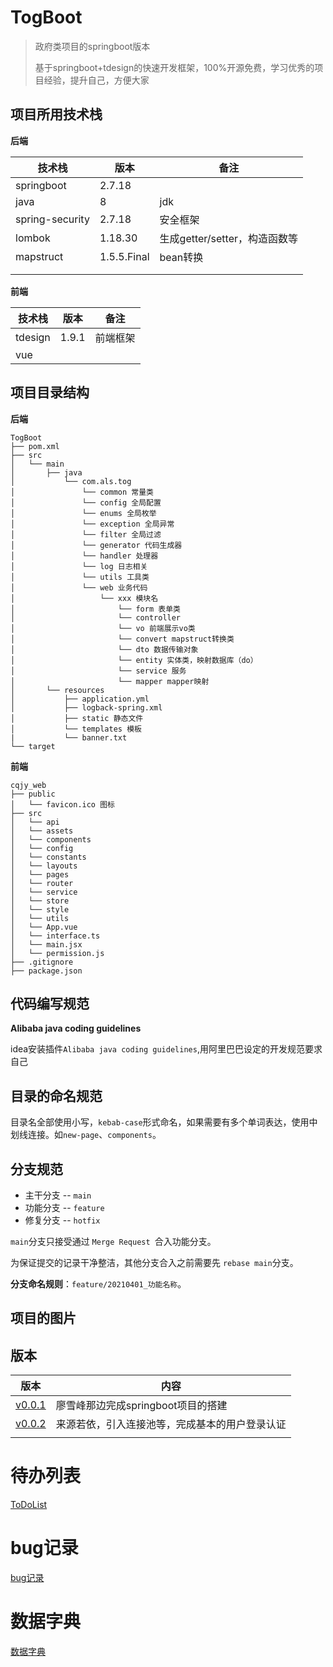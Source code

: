 # TogBoot
> 政府类项目的springboot版本
>
> 基于springboot+tdesign的快速开发框架，100%开源免费，学习优秀的项目经验，提升自己，方便大家

## 项目所用技术栈

**后端**

| 技术栈     | 版本  | 备注 |
| ---------- | ----- | ---------- |
| springboot | 2.7.18 |  |
| java       | 8     | jdk |
| spring-security | 2.7.18 | 安全框架 |
| lombok | 1.18.30 | 生成getter/setter，构造函数等 |
| mapstruct | 1.5.5.Final | bean转换 |
|  |             |  |
|  |  |  |



**前端**

| 技术栈  | 版本  | 备注     |
| ------- | ----- | -------- |
| tdesign | 1.9.1 | 前端框架 |
| vue     |       |          |



## 项目目录结构

**后端**

```
TogBoot
├── pom.xml
├── src
│   └── main
│       ├── java
│           └── com.als.tog
│               └── common 常量类
│               └── config 全局配置
│               └── enums 全局枚举
│               └── exception 全局异常
│               └── filter 全局过滤
│               └── generator 代码生成器
│               └── handler 处理器
│               └── log 日志相关
│               └── utils 工具类
│               └── web 业务代码
│                   └── xxx 模块名
│                       └── form 表单类
│                       └── controller 
│                       └── vo 前端展示vo类
│                       └── convert mapstruct转换类
│                       └── dto 数据传输对象
│                       └── entity 实体类，映射数据库（do）
│                       └── service 服务
│                       └── mapper mapper映射
│       └── resources
│           ├── application.yml
│           ├── logback-spring.xml
│           ├── static 静态文件
│           └── templates 模板
|           └── banner.txt
└── target
```



**前端**

```
cqjy_web
├── public
│   └── favicon.ico 图标
├── src
│   └── api 
│   └── assets
│   └── components
│   └── config
│   └── constants
│   └── layouts
│   └── pages
│   └── router
│   └── service
│   └── store
│   └── style
│   └── utils
│   └── App.vue
│   └── interface.ts
│   └── main.jsx
│   └── permission.js
├── .gitignore
├── package.json
```



## 代码编写规范

**Alibaba java coding guidelines**

idea安装插件`Alibaba java coding guidelines`,用阿里巴巴设定的开发规范要求自己



## 目录的命名规范

目录名全部使用小写，`kebab-case`形式命名，如果需要有多个单词表达，使用中划线连接。如`new-page`、`components`。



## 分支规范

- 主干分支 -- `main`
- 功能分支 -- `feature`
- 修复分支 -- `hotfix`

`main`分支只接受通过 `Merge Request `合入功能分支。

为保证提交的记录干净整洁，其他分支合入之前需要先 `rebase main`分支。

**分支命名规则**：`feature/20210401_功能名称`。



## 项目的图片



## 版本

| 版本                        | 内容                      |
|---------------------------|-------------------------|
| [v0.0.1](doc/VERSION1.md) | 廖雪峰那边完成springboot项目的搭建  |
| [v0.0.2](doc/VERSION2.md) | 来源若依，引入连接池等，完成基本的用户登录认证 |
|                           |                         |



# 待办列表

[ToDoList](doc/TODOLIST.md)



# bug记录

[bug记录](doc/BUG.md)



# 数据字典

[数据字典](doc/DICT.md)
